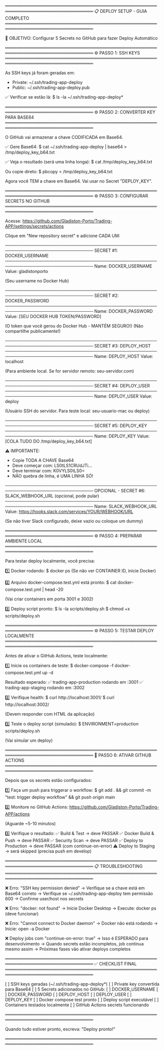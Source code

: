 ═══════════════════════════════════════════════════════════════════════════════
                    📋 DEPLOY SETUP - GUIA COMPLETO
═══════════════════════════════════════════════════════════════════════════════

🎯 OBJETIVO: Configurar 5 Secrets no GitHub para fazer Deploy Automático

═══════════════════════════════════════════════════════════════════════════════
                           ⚙️  PASSO 1: SSH KEYS
═══════════════════════════════════════════════════════════════════════════════

As SSH keys já foram geradas em:
  - Private: ~/.ssh/trading-app-deploy
  - Public:  ~/.ssh/trading-app-deploy.pub

✅ Verificar se estão lá:
$ ls -la ~/.ssh/trading-app-deploy*

═══════════════════════════════════════════════════════════════════════════════
                   ⚙️  PASSO 2: CONVERTER KEY PARA BASE64
═══════════════════════════════════════════════════════════════════════════════

O GitHub vai armazenar a chave CODIFICADA em Base64.

✅ Gere Base64:
$ cat ~/.ssh/trading-app-deploy | base64 > /tmp/deploy_key_b64.txt

✅ Veja o resultado (será uma linha longa):
$ cat /tmp/deploy_key_b64.txt


Ou copie direto:
$ pbcopy < /tmp/deploy_key_b64.txt

Agora você TEM a chave em Base64. Vai usar no Secret "DEPLOY_KEY".

═══════════════════════════════════════════════════════════════════════════════
                   ⚙️  PASSO 3: CONFIGURAR SECRETS NO GITHUB
═══════════════════════════════════════════════════════════════════════════════

Acesse: https://github.com/Gladiston-Porto/Trading-APP/settings/secrets/actions

Clique em "New repository secret" e adicione CADA UM:

───────────────────────────────────────────────────────────────────────────────
SECRET #1: DOCKER_USERNAME
───────────────────────────────────────────────────────────────────────────────
Name: DOCKER_USERNAME
Value: gladistonporto

(Seu username no Docker Hub)


───────────────────────────────────────────────────────────────────────────────
SECRET #2: DOCKER_PASSWORD  
───────────────────────────────────────────────────────────────────────────────
Name: DOCKER_PASSWORD
Value: [SEU DOCKER HUB TOKEN/PASSWORD]

(O token que você gerou do Docker Hub - MANTÉM SEGURO!)
(Não compartilhe publicamente!)


───────────────────────────────────────────────────────────────────────────────
SECRET #3: DEPLOY_HOST
───────────────────────────────────────────────────────────────────────────────
Name: DEPLOY_HOST
Value: localhost

(Para ambiente local. Se for servidor remoto: seu-servidor.com)


───────────────────────────────────────────────────────────────────────────────
SECRET #4: DEPLOY_USER
───────────────────────────────────────────────────────────────────────────────
Name: DEPLOY_USER
Value: deploy

(Usuário SSH do servidor. Para teste local: seu-usuario-mac ou deploy)


───────────────────────────────────────────────────────────────────────────────
SECRET #5: DEPLOY_KEY
───────────────────────────────────────────────────────────────────────────────
Name: DEPLOY_KEY
Value: [COLA TUDO DO /tmp/deploy_key_b64.txt]

⚠️  IMPORTANTE:
  - Copie TODA A CHAVE Base64
  - Deve começar com: LS0tLS1CRUdJTi...
  - Deve terminar com: K0VYLS0tLS0=
  - NÃO quebra de linha, é UMA LINHA SÓ!


───────────────────────────────────────────────────────────────────────────────
OPCIONAL - SECRET #6: SLACK_WEBHOOK_URL (opcional, pode pular)
───────────────────────────────────────────────────────────────────────────────
Name: SLACK_WEBHOOK_URL
Value: https://hooks.slack.com/services/YOUR/WEBHOOK/URL

(Se não tiver Slack configurado, deixe vazio ou coloque um dummy)


═══════════════════════════════════════════════════════════════════════════════
                    ⚙️  PASSO 4: PREPARAR AMBIENTE LOCAL
═══════════════════════════════════════════════════════════════════════════════

Para testar deploy localmente, você precisa:

1️⃣  Docker rodando:
$ docker ps
(Se não ver CONTAINER ID, inicie Docker)


2️⃣  Arquivo docker-compose.test.yml está pronto:
$ cat docker-compose.test.yml | head -20

(Vai criar containers em porta 3001 e 3002)


3️⃣  Deploy script pronto:
$ ls -la scripts/deploy.sh
$ chmod +x scripts/deploy.sh


═══════════════════════════════════════════════════════════════════════════════
                    ⚙️  PASSO 5: TESTAR DEPLOY LOCALMENTE
═══════════════════════════════════════════════════════════════════════════════

Antes de ativar o GitHub Actions, teste localmente:

1️⃣  Inicie os containers de teste:
$ docker-compose -f docker-compose.test.yml up -d

Resultado esperado:
  ✅ trading-app-production rodando em :3001
  ✅ trading-app-staging rodando em :3002


2️⃣  Verifique health:
$ curl http://localhost:3001/
$ curl http://localhost:3002/

(Devem responder com HTML da aplicação)


3️⃣  Teste o deploy script (simulado):
$ ENVIRONMENT=production scripts/deploy.sh

(Vai simular um deploy)


═══════════════════════════════════════════════════════════════════════════════
                    🚀 PASSO 6: ATIVAR GITHUB ACTIONS
═══════════════════════════════════════════════════════════════════════════════

Depois que os secrets estão configurados:

1️⃣  Faça um push para triggerar o workflow:
$ git add . && git commit -m "test: trigger deploy workflow" && git push origin main


2️⃣  Monitore no GitHub Actions:
https://github.com/Gladiston-Porto/Trading-APP/actions

(Aguarde ~5-10 minutos)


3️⃣  Verifique o resultado:
  ✅ Build & Test → deve PASSAR
  ✅ Docker Build & Push → deve PASSAR
  ✅ Security Scan → deve PASSAR
  ✅ Deploy to Production → deve PASSAR (com continue-on-error)
  ⚠️  Deploy to Staging → será skipped (precisa push em develop)


═══════════════════════════════════════════════════════════════════════════════
                    📋 TROUBLESHOOTING
═══════════════════════════════════════════════════════════════════════════════

❌ Erro: "SSH key permission denied"
→ Verifique se a chave está em Base64 correto
→ Verifique se ~/.ssh/trading-app-deploy tem permissão 600
→ Confirme user/host nos secrets

❌ Erro: "docker: not found"
→ Inicie Docker Desktop
→ Execute: docker ps (deve funcionar)

❌ Erro: "Cannot connect to Docker daemon"
→ Docker não está rodando
→ Inicie: open -a Docker

❌ Deploy jobs com "continue-on-error: true"
→ Isso é ESPERADO para desenvolvimento
→ Quando secrets estão incompletos, job continua mesmo assim
→ Próximas fases vão ativar deploys completos


═══════════════════════════════════════════════════════════════════════════════
                    ✅ CHECKLIST FINAL
═══════════════════════════════════════════════════════════════════════════════

[ ] SSH keys geradas (~/.ssh/trading-app-deploy*)
[ ] Private key convertida para Base64
[ ] 5 Secrets adicionados no GitHub:
    [ ] DOCKER_USERNAME
    [ ] DOCKER_PASSWORD
    [ ] DEPLOY_HOST
    [ ] DEPLOY_USER
    [ ] DEPLOY_KEY
[ ] Docker compose test pronto
[ ] Deploy script executável
[ ] Containers testados localmente
[ ] GitHub Actions secrets funcionando

═══════════════════════════════════════════════════════════════════════════════

Quando tudo estiver pronto, escreva: "Deploy pronto!"

═══════════════════════════════════════════════════════════════════════════════
